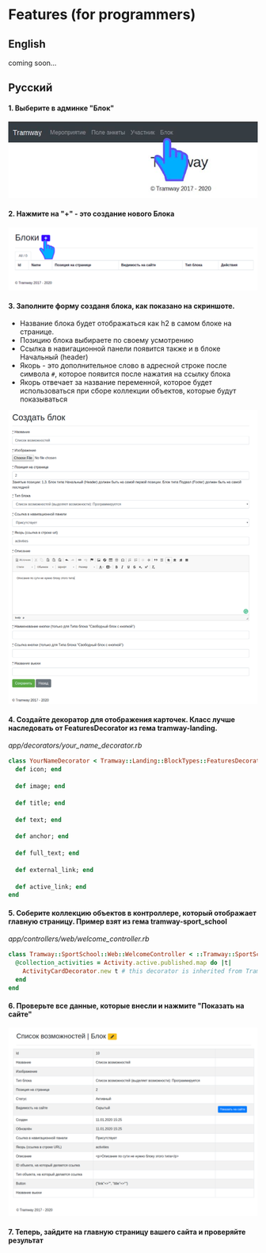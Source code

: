 # Features (for programmers)

## English

coming soon...

## Русский

#### 1. Выберите в админке "Блок"
![admin-1](https://raw.githubusercontent.com/ulmic/tramway-dev/develop/tramway-landing/docs/header/admin-1.png)

#### 2. Нажмите на "+" - это создание нового Блока
![admin-2](https://raw.githubusercontent.com/ulmic/tramway-dev/develop/tramway-landing/docs/header/admin-2.png)

#### 3. Заполните форму созданя блока, как показано на скриншоте.

* Название блока будет отображаться как h2 в самом блоке на странице.
* Позицию блока выбираете по своему усмотрению
* Ссылка в навигационной панели появится также и в блоке Начальный (header)
* Якорь - это дополнительное слово в адресной строке после символа `#`, которое появится после нажатия на ссылку блока
* Якорь отвечает за название переменной, которое будет использоваться при сборе коллекции объектов, которые будут показываться

![admin-3](https://raw.githubusercontent.com/ulmic/tramway-dev/develop/tramway-landing/docs/features/admin-1.png)

#### 4. Создайте декоратор для отображения карточек. Класс лучше наследовать от FeaturesDecorator из гема tramway-landing.

*app/decorators/your_name_decorator.rb*

```ruby
class YourNameDecorator < Tramway::Landing::BlockTypes::FeaturesDecorator
  def icon; end

  def image; end

  def title; end

  def text; end

  def anchor; end

  def full_text; end

  def external_link; end

  def active_link; end
end
```

#### 5. Соберите коллекцию объектов в контроллере, который отображает главную страницу. Пример взят из гема tramway-sport_school

*app/controllers/web/welcome_controller.rb*

```ruby
class Tramway::SportSchool::Web::WelcomeController < ::Tramway::SportSchool::ApplicationController
  @collection_activities = Activity.active.published.map do |t|
    ActivityCardDecorator.new t # this decorator is inherited from Tramway::Landing::BlockTypes::FeaturesDecorator
  end
end
```

#### 6. Проверьте все данные, которые внесли и нажмите "Показать на сайте"
![admin-4](https://raw.githubusercontent.com/ulmic/tramway-dev/develop/tramway-landing/docs/features/admin-2.png)

#### 7. Теперь, зайдите на главную страницу вашего сайта и проверяйте результат
